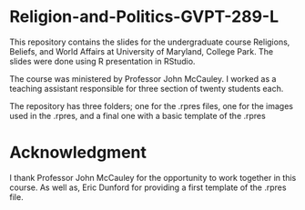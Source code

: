 # Religion-and-Politics-GVPT-289-L
This repository contains the slides for the undergraduate course Religions, Beliefs, and World Affairs at University of Maryland, College Park. The slides were done using R presentation in RStudio. 

The course was ministered by Professor John McCauley. I worked as a teaching assistant responsible for three section of twenty students each. 

The repository has three folders; one for the .rpres files, one for the images used in the .rpres, and a final one with a basic template of the .rpres

# Acknowledgment

I thank Professor John McCauley for the opportunity to work together in this course. As well as, Eric Dunford for providing a first template of the 
.rpres file. 
